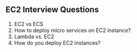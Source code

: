 ## EC2 Interview Questions

1) EC2 vs ECS
2) How to deploy micro services on EC2 instance?
3) Lambda vs. EC2
4) How do you deploy EC2 instances?
